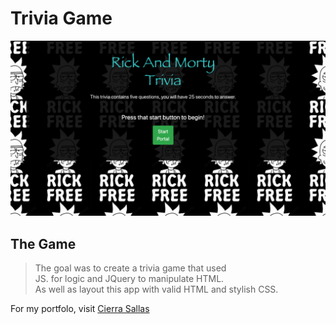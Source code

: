 # Trivia Game
 
![screenshot](https://raw.githubusercontent.com/FreebirdSallas/triviaGame/master/Screen%20Shot%202020-01-24%20at%203.16.41%20PM.png)

## The Game

> The goal was to create a trivia game that used\
> JS. for logic and JQuery to manipulate HTML.\
> As well as layout this app with valid HTML and stylish CSS.

For my portfolo, visit [Cierra Sallas](www.cierrasallas.com)
